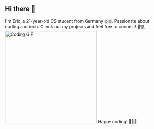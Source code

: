 ## Hi there 👋
I'm Eric, a 21-year-old CS student from Germany 🇩🇪. Passionate about coding and tech. Check out my projects and feel free to connect! 🚀💻
<img src="http://media.giphy.com/media/yYSSBtDgbbRzq/giphy.gif" alt="Coding GIF" width="300"/>
Happy coding! 👨‍💻✨
